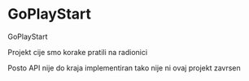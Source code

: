 # GoPlayStart
GoPlayStart


Projekt cije smo korake pratili na radionici

Posto API nije do kraja implementiran tako nije ni ovaj projekt zavrsen
